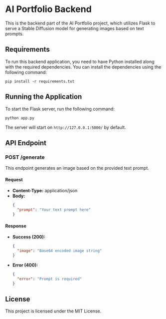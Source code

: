 # AI Portfolio Backend

This is the backend part of the AI Portfolio project, which utilizes Flask to serve a Stable Diffusion model for generating images based on text prompts.

## Requirements

To run this backend application, you need to have Python installed along with the required dependencies. You can install the dependencies using the following command:

```
pip install -r requirements.txt
```

## Running the Application

To start the Flask server, run the following command:

```
python app.py
```

The server will start on `http://127.0.0.1:5000/` by default.

## API Endpoint

### POST /generate

This endpoint generates an image based on the provided text prompt.

#### Request

- **Content-Type:** application/json
- **Body:**
  ```json
  {
    "prompt": "Your text prompt here"
  }
  ```

#### Response

- **Success (200):**
  ```json
  {
    "image": "Base64 encoded image string"
  }
  ```

- **Error (400):**
  ```json
  {
    "error": "Prompt is required"
  }
  ```

## License

This project is licensed under the MIT License.